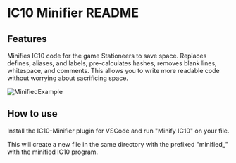 # IC10 Minifier README

## Features

Minifies IC10 code for the game Stationeers to save space. Replaces defines, aliases, and labels, pre-calculates hashes, removes blank lines, whitespace, and comments. This allows you to write more readable code without worrying about sacrificing space.

![MinifiedExample](https://github.com/user-attachments/assets/2588b61b-7409-4f9f-a708-5b8abef91b76)

## How to use

Install the IC10-Minifier plugin for VSCode and run "Minify IC10" on your file.

This will create a new file in the same directory with the prefixed "minified_" with the minified IC10 program.
